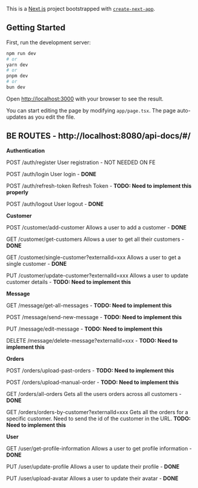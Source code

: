 This is a [Next.js](https://nextjs.org) project bootstrapped with [`create-next-app`](https://nextjs.org/docs/app/api-reference/cli/create-next-app).

## Getting Started

First, run the development server:

```bash
npm run dev
# or
yarn dev
# or
pnpm dev
# or
bun dev
```

Open [http://localhost:3000](http://localhost:3000) with your browser to see the result.

You can start editing the page by modifying `app/page.tsx`. The page auto-updates as you edit the file.

## BE ROUTES - http://localhost:8080/api-docs/#/

**Authentication**

POST
/auth/register
User registration - NOT NEEDED ON FE

POST
/auth/login
User login - **DONE**

POST
/auth/refresh-token
Refresh Token - **TODO: Need to implement this properly**

POST
/auth/logout
User logout - **DONE**

**Customer**

POST
/customer/add-customer
Allows a user to add a customer - **DONE**

GET
/customer/get-customers
Allows a user to get all their customers - **DONE**

GET
/customer/single-customer?externalId=xxx
Allows a user to get a single customer - **DONE**

PUT
/customer/update-customer?externalId=xxx
Allows a user to update customer details - **TODO: Need to implement this**

**Message**

GET
/message/get-all-messages - **TODO: Need to implement this**

POST
/message/send-new-message - **TODO: Need to implement this**

PUT
/message/edit-message - **TODO: Need to implement this**

DELETE
/message/delete-message?externalId=xxx - **TODO: Need to implement this**

**Orders**

POST
/orders/upload-past-orders - **TODO: Need to implement this**

POST
/orders/upload-manual-order - **TODO: Need to implement this**

GET
/orders/all-orders
Gets all the users orders across all customers - **DONE**

GET
/orders/orders-by-customer?externalId=xxx
Gets all the orders for a specific customer. Need to send the id of the customer in the URL. **TODO: Need to implement this**

**User**

GET
/user/get-profile-information
Allows a user to get profile information - **DONE**

PUT
/user/update-profile
Allows a user to update their profile - **DONE**

PUT
/user/upload-avatar
Allows a user to update their avatar - **DONE**
